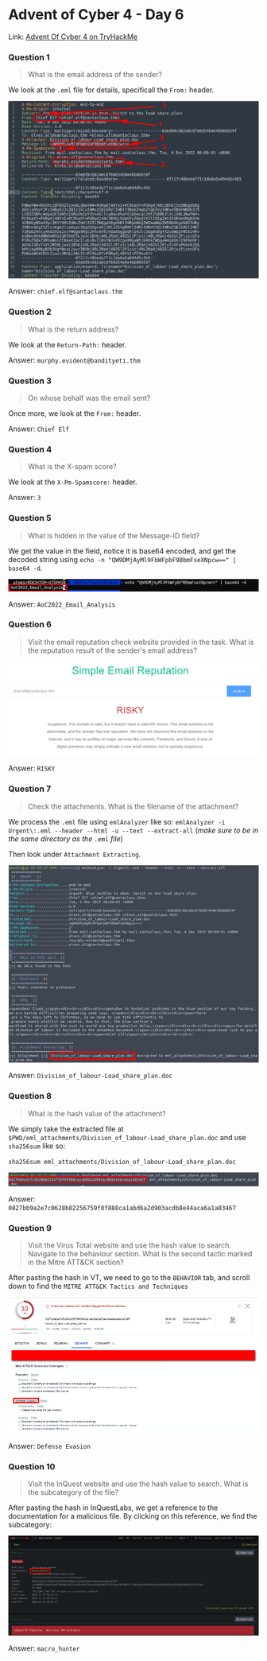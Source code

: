 # Advent of Cyber 4 - Day 6

Link: [Advent Of Cyber 4 on TryHackMe](https://tryhackme.com/room/adventofcyber4)

### Question 1

> What is the email address of the sender?

We look at the `.eml` file for details, specificall the `From:` header.

![](https://github.com/AtomicMaya/knowledge-base/blob/main/writeup_resources/aoc4/day6/1.png?raw=true)

Answer: `chief.elf@santaclaus.thm`

### Question 2

> What is the return address?

We look at the `Return-Path:` header.

Answer: `murphy.evident@bandityeti.thm`

### Question 3

> On whose behalf was the email sent?

Once more, we look at the `From:` header.

Answer: `Chief Elf`

### Question 4

> What is the X-spam score?

We look at the `X-Pm-Spamscore:` header.

Answer: `3`

### Question 5

> What is hidden in the value of the Message-ID field?

We get the value in the field, notice it is base64 encoded, and get the decoded string using `echo -n "QW9DMjAyMl9FbWFpbF9BbmFseXNpcw==" | base64 -d`.

![](https://github.com/AtomicMaya/knowledge-base/blob/main/writeup_resources/aoc4/day6/5.png?raw=true)

Answer: `AoC2022_Email_Analysis`

### Question 6

> Visit the email reputation check website provided in the task. What is the reputation result of the sender's email address?

![](https://github.com/AtomicMaya/knowledge-base/blob/main/writeup_resources/aoc4/day6/6.png?raw=true)

Answer: `RISKY`

### Question 7

> Check the attachments. What is the filename of the attachment?

We process the `.eml` file using `emlAnalyzer` like so: `emlAnalyzer -i Urgent\:.eml --header --html -u --text --extract-all` (*make sure to be in the same directory as the `.eml` file*)

Then look under `Attachment Extracting`.

![](https://github.com/AtomicMaya/knowledge-base/blob/main/writeup_resources/aoc4/day6/7.png?raw=true)

Answer: `Division_of_labour-Load_share_plan.doc`

### Question 8

> What is the hash value of the attachment?

We simply take the extracted file at `$PWD/eml_attachments/Division_of_labour-Load_share_plan.doc` and use `sha256sum` like so:

`sha256sum eml_attachments/Division_of_labour-Load_share_plan.doc`

![](https://github.com/AtomicMaya/knowledge-base/blob/main/writeup_resources/aoc4/day6/8.png?raw=true)

Answer: `0827bb9a2e7c0628b82256759f0f888ca1abd6a2d903acdb8e44aca6a1a03467`

### Question 9

> Visit the Virus Total website and use the hash value to search.
> Navigate to the behaviour section.
> What is the second tactic marked in the Mitre ATT&CK section?

After pasting the hash in VT, we need to go to the `BEHAVIOR` tab, and scroll down to find the `MITRE ATT&CK Tactics and Techniques`

![](https://github.com/AtomicMaya/knowledge-base/blob/main/writeup_resources/aoc4/day6/9.png?raw=true)

Answer: `Defense Evasion`

### Question 10

> Visit the InQuest website and use the hash value to search.
> What is the subcategory of the file?

After pasting the hash in InQuestLabs, we get a reference to the documentation for a malicious file. By clicking on this reference, we find the subcategory:

![](https://github.com/AtomicMaya/knowledge-base/blob/main/writeup_resources/aoc4/day6/10.png?raw=true)

Answer: `macro_hunter`